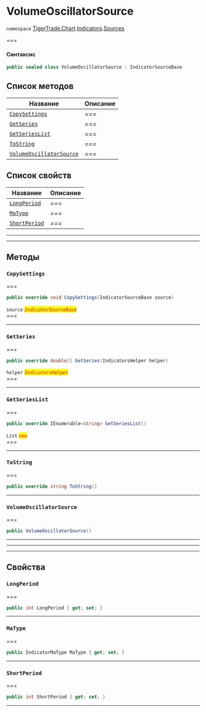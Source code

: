 # VolumeOscillatorSource

`namespace` [TigerTrade.Chart](../../../../).[Indicators](../).[Sources](./)

\===

#### Синтаксис

```csharp
public sealed class VolumeOscillatorSource : IndicatorSourceBase
```

## Список методов

| Название                                                                               | Описание |
| -------------------------------------------------------------------------------------- | -------- |
| [`CopySettings`](volumeoscillatorsource.cs.md#method-copysettings)                     | _===_    |
| [`GetSeries`](volumeoscillatorsource.cs.md#method-getseries)                           | _===_    |
| [`GetSeriesList`](volumeoscillatorsource.cs.md#method-getserieslist)                   | _===_    |
| [`ToString`](volumeoscillatorsource.cs.md#method-tostring)                             | _===_    |
| [`VolumeOscillatorSource`](volumeoscillatorsource.cs.md#method-volumeoscillatorsource) | _===_    |

## Список свойств

| Название                                                           | Описание |
| ------------------------------------------------------------------ | -------- |
| [`LongPeriod`](volumeoscillatorsource.cs.md#property-longperiod)   | _===_    |
| [`MaType`](volumeoscillatorsource.cs.md#property-matype)           | _===_    |
| [`ShortPeriod`](volumeoscillatorsource.cs.md#property-shortperiod) | _===_    |

***

***

## Методы

### `CopySettings` <a href="#method-copysettings" id="method-copysettings"></a>

\===

```csharp
public override void CopySettings(IndicatorSourceBase source)
```

`source` _<mark style="color:red;">`IndicatorSourceBase`</mark>_\
_===_

***

### `GetSeries` <a href="#method-getseries" id="method-getseries"></a>

\===

```csharp
public override double[] GetSeries(IndicatorsHelper helper)
```

`helper` _<mark style="color:red;">`IndicatorsHelper`</mark>_\
_===_

***

### `GetSeriesList` <a href="#method-getserieslist" id="method-getserieslist"></a>

\===

```csharp
public override IEnumerable<string> GetSeriesList()
```

`List` _<mark style="color:red;">`new`</mark>_\
_===_

***

### `ToString` <a href="#method-tostring" id="method-tostring"></a>

\===

```csharp
public override string ToString()
```

***

### `VolumeOscillatorSource` <a href="#method-volumeoscillatorsource" id="method-volumeoscillatorsource"></a>

\===

```csharp
public VolumeOscillatorSource()
```

***

***

***

## Свойства

### `LongPeriod` <a href="#property-longperiod" id="property-longperiod"></a>

\===

```csharp
public int LongPeriod { get; set; }
```

***

### `MaType` <a href="#property-matype" id="property-matype"></a>

\===

```csharp
public IndicatorMaType MaType { get; set; }
```

***

### `ShortPeriod` <a href="#property-shortperiod" id="property-shortperiod"></a>

\===

```csharp
public int ShortPeriod { get; set; }
```

***
